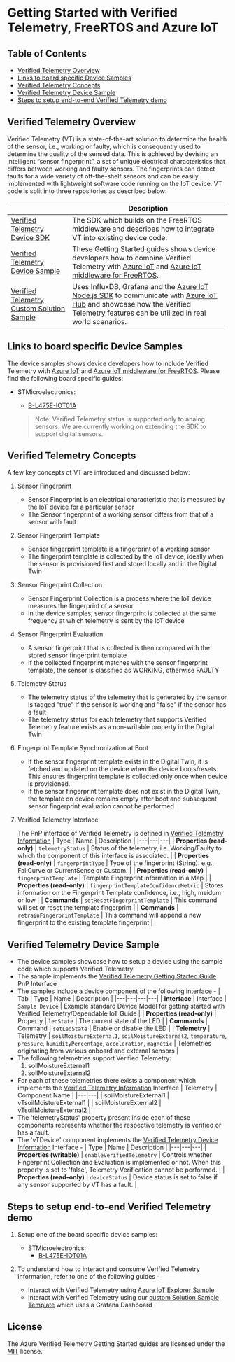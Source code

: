 # Getting Started with Verified Telemetry, FreeRTOS and Azure IoT

## Table of Contents

* [Verified Telemetry Overview](#verified-telemetry-overview)
* [Links to board specific Device Samples](#links-to-board-specific-device-samples)
* [Verified Telemetry Concepts](#verified-telemetry-concepts)
* [Verified Telemetry Device Sample](#verified-telemetry-device-sample)
* [Steps to setup end-to-end Verified Telemetry demo](#steps-to-setup-end-to-end-verified-telemetry-demo)

## Verified Telemetry Overview
Verified Telemetry (VT) is a state-of-the-art solution to determine the health of the sensor, i.e., working or faulty, which is consequently used to determine the quality of the sensed data. This is achieved by devising an intelligent “sensor fingerprint”, a set of unique electrical characteristics that differs between working and faulty sensors. The fingerprints can detect faults for a wide variety of off-the-shelf sensors and can be easily implemented with lightweight software code running on the IoT device. VT code is split into three repositories as described below: 


| |Description |
|-|-|
|[Verified Telemetry Device SDK](https://github.com/Azure/Verified-Telemetry) |The SDK which builds on the FreeRTOS middleware and describes how to integrate VT into existing device code. |
|[Verified Telemetry Device Sample](https://github.com/Azure-Samples/Verified-Telemetry-FreeRTOS-Sample) |These Getting Started guides shows device developers how to combine Verified Telemetry with [Azure IoT](https://azure.microsoft.com/overview/iot/) and [Azure IoT middleware for FreeRTOS](https://github.com/Azure/azure-iot-middleware-freertos). |
|[Verified Telemetry Custom Solution Sample](https://github.com/Azure/Verified-Telemetry-Solution-Sample) | Uses InfluxDB, Grafana and the [Azure IoT Node.js SDK](https://github.com/Azure/azure-iot-sdk-node) to communicate with [Azure IoT Hub](https://docs.microsoft.com/azure/iot-hub/) and showcase how the Verified Telemetry features can be utilized in real world scenarios.|


## Links to board specific Device Samples

The device samples shows device developers how to include Verified Telemetry with [Azure IoT](https://azure.microsoft.com/overview/iot/) and [Azure IoT middleware for FreeRTOS](https://github.com/Azure/azure-iot-middleware-freertos). Please find the following board specific guides:


* STMicroelectronics:
  * [B-L475E-IOT01A](/demos/projects/ST/b-l475e-iot01a/)

  > Note: Verified Telemetry status is supported only to analog sensors. We are currently working on extending the SDK to support digital sensors. 


## Verified Telemetry Concepts
A few key concepts of VT are introduced and discussed below:

1. Sensor Fingerprint

    * Sensor Fingerprint is an electrical characteristic that is measured by the IoT device for a particular sensor
    * The Sensor fingerprint of a working sensor differs from that of a sensor with fault

1. Sensor Fingerprint Template

    * Sensor fingerprint template is a fingerprint of a working sensor
    * The fingerprint template is collected by the IoT device, ideally when the sensor is provisioned first and stored locally and in the Digital Twin

1. Sensor Fingerprint Collection
    * Sensor Fingerprint Collection is a process where the IoT device measures the fingerprint of a sensor
    * In the device samples, sensor fingerprint is collected at the same frequency at which telemetry is sent by the IoT device 

1. Sensor Fingerprint Evaluation
    * A sensor fingerprint that is collected is then compared with the stored sensor fingerprint template
    * If the collected fingerprint matches with the sensor fingerprint template, the sensor is classified as WORKING, otherwise FAULTY

1. Telemetry Status
    * The telemetry status of the telemetry that is generated by the sensor is tagged "true" if the sensor is working and "false" if the sensor has a fault
    * The telemetry status for each telemetry that supports Verified Telemetry feature exists as a non-writable property in the Digital Twin

1. Fingerprint Template Synchronization at Boot
    * If the sensor fingerprint template exists in the Digital Twin, it is fetched and updated on the device when the device boots/resets. This ensures fingerprint template is collected only once when device is provisioned. 
    * If the sensor fingerprint template does not exist in the Digital Twin, the template on device remains empty after boot and subsequent sensor fingerprint evaluation cannot be performed

1. Verified Telemetry Interface

    The PnP interface of Verified Telemetry is defined in [Verified Telemetry Information](./PnPModel/vTInfo.json)
    | Type | Name | Description |
    |---|---|---|
    | **Properties (read-only)** | `telemetryStatus` | Status of the telemetry, i.e. Working/Faulty to which the component of this interface is asscoiated. |
    | **Properties (read-only)** | `fingerprintType` | Type of the fingerprint (String). e.g., FallCurve or CurrentSense or Custom. |
    | **Properties (read-only)** | `fingerprintTemplate` | Template Fingerprint information in a Map |
    | **Properties (read-only)** | `fingerprintTemplateConfidenceMetric` | Stores information on the Fingerprint Template confidence, i.e., high, meidum or low |
    | **Commands** | `setResetFingerprintTemplate` | This command will set or reset the template fingerprint |
    | **Commands** | `retrainFingerprintTemplate` | This command will append a new fingerprint to the existing template fingerprint |


## Verified Telemetry Device Sample
* The device samples showcase how to setup a device using the sample code which supports Verified Telemetry
* The sample implements the [Verified Telemetry Getting Started Guide](./PnPModel/gsg.json) PnP Interface
* The samples include a device component of the following interface - 
    | Tab | Type | Name | Description |
    |---|---|---|---|
    | **Interface** | Interface | `Sample Device` | Example standard Device Model for getting started with Verified Telemetry/Dependable IoT Guide |
    | **Properties (read-only)** | Property | `ledState` | The current state of the LED |
    | **Commands** | Command | `setLedState` | Enable or disable the LED |
    | **Telemetry** | Telemetry | `soilMoistureExternal1`, `soilMoistureExternal2`, `temperature`, `pressure`, `humidityPercentage`, `acceleration`, `magnetic` | Telemetries originating from various onboard and external sensors |
* The following telemetries support Verified Telemetry:
    1. soilMoistureExternal1
    1. soilMoistureExternal2
* For each of these telemetries there exists a component which implements the [Verified Telemetry Information](./PnPModel/vTInfo.json) Interface
    | Telemetry | Component Name | 
    |---|---|
    | soilMoistureExternal1 | vTsoilMoistureExternal1 | 
    | soilMoistureExternal2 | vTsoilMoistureExternal2 | 
* The 'telemetryStatus' property present inside each of these components represents whether the respective telemetry is verified or has a fault.
* The 'vTDevice' component implements the [Verified Telemetry Device Information](./PnPModel/vTDevice.json) Interface - 
    | Type | Name | Description |
    |---|---|---|
    | **Properties (writable)** | `enableVerifiedTelemetry` | Controls whether Fingerprint Collection and Evaluation is implemented or not. When this property is set to 'false', Telemetry Verification cannot be performed.  |
    | **Properties (read-only)** | `deviceStatus` | Device status is set to false if any sensor supported by VT has a fault. |

## Steps to setup end-to-end Verified Telemetry demo

1. Setup one of the board specific device samples: 
    * STMicroelectronics:
      * [B-L475E-IOT01A](/demos/projects/ST/b-l475e-iot01a/)

1. To understand how to interact and consume Verified Telemetry information, refer to one of the following guides - 
    * Interact with Verified Telemetry using [Azure IoT Explorer Sample](docs/vTIoTExplorerSample.md) 
    * Interact with Verified Telemetry using our [custom Solution Sample Template](https://github.com/Azure/Verified-Telemetry-Solution-Sample) which uses a Grafana Dashboard


## License
The Azure Verified Telemetry Getting Started guides are licensed under the [MIT](./LICENSE.txt) license. 

